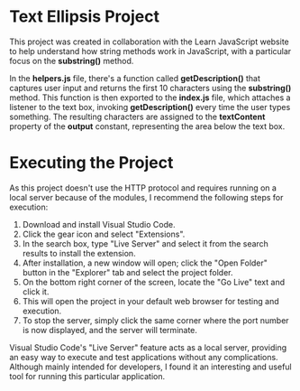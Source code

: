 # Text Ellipsis Project

This project was created in collaboration with the Learn JavaScript website to help understand how string methods work in JavaScript, with a particular focus on the **substring()** method.

In the **helpers.js** file, there's a function called **getDescription()** that captures user input and returns the first 10 characters using the **substring()** method. This function is then exported to the **index.js** file, which attaches a listener to the text box, invoking **getDescription()** every time the user types something. The resulting characters are assigned to the **textContent** property of the **output** constant, representing the area below the text box.

# Executing the Project
As this project doesn't use the HTTP protocol and requires running on a local server because of the modules, I recommend the following steps for execution:

1. Download and install Visual Studio Code.
2. Click the gear icon and select "Extensions".
3. In the search box, type "Live Server" and select it from the search results to install the extension.
4. After installation, a new window will open; click the "Open Folder" button in the "Explorer" tab and select the project folder.
5. On the bottom right corner of the screen, locate the "Go Live" text and click it.
6. This will open the project in your default web browser for testing and execution.
7. To stop the server, simply click the same corner where the port number is now displayed, and the server will terminate.


Visual Studio Code's "Live Server" feature acts as a local server, providing an easy way to execute and test applications without any complications. Although mainly intended for developers, I found it an interesting and useful tool for running this particular application.
